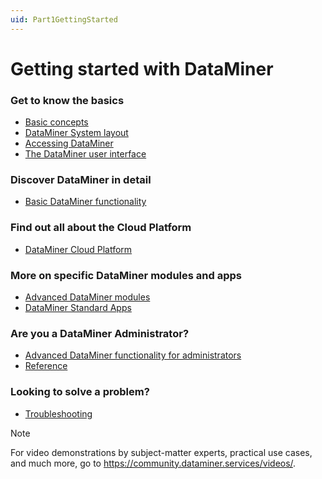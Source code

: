 ```yaml
---
uid: Part1GettingStarted
---
```


# Getting started with DataMiner

### Get to know the basics

- [Basic concepts](xref:BasicConcepts)
- [DataMiner System layout](xref:GeneralLayout#dataminer-system-layout)
- [Accessing DataMiner](xref:DataminerApplications#accessing-dataminer)
- [The DataMiner user interface](xref:GettingStarted#the-dataminer-user-interface)

### Discover DataMiner in detail

- [Basic DataMiner functionality](xref:Part2BasicFunctionalities)

### Find out all about the Cloud Platform

- [DataMiner Cloud Platform](xref:Part51CloudPlatform)

### More on specific DataMiner modules and apps

- [Advanced DataMiner modules](xref:Part4AdvancedModules#advanced-dataminer-modules)
- [DataMiner Standard Apps](xref:Part5StandardApps)

### Are you a DataMiner Administrator?

- [Advanced DataMiner functionality for administrators](xref:Part3AdvancedFunctionalities)
- [Reference](xref:Part7Reference)

### Looking to solve a problem?

- [Troubleshooting](xref:Part6Troubleshooting)

> [!NOTE]
> For video demonstrations by subject-matter experts, practical use cases, and much more, go to <https://community.dataminer.services/videos/>.
